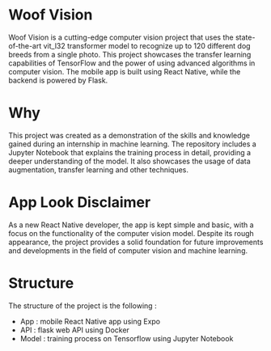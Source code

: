 # Woof Vision
Woof Vision is a cutting-edge computer vision project that uses the state-of-the-art vit_l32 transformer model to recognize up to 120 different dog breeds from a single photo. This project showcases the transfer learning capabilities of TensorFlow and the power of using advanced algorithms in computer vision. The mobile app is built using React Native, while the backend is powered by Flask.

# Why
This project was created as a demonstration of the skills and knowledge gained during an internship in machine learning. The repository includes a Jupyter Notebook that explains the training process in detail, providing a deeper understanding of the model. It also showcases the usage of data augmentation, transfer learning and other techniques.

# App Look Disclaimer
As a new React Native developer, the app is kept simple and basic, with a focus on the functionality of the computer vision model. Despite its rough appearance, the project provides a solid foundation for future improvements and developments in the field of computer vision and machine learning.

# Structure
The structure of the project is the following :
 - App : mobile React Native app using Expo
 - API : flask web API using Docker
 - Model : training process on Tensorflow using Jupyter Notebook
